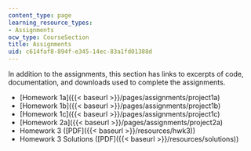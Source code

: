 ```yaml
---
content_type: page
learning_resource_types:
- Assignments
ocw_type: CourseSection
title: Assignments
uid: c614faf8-894f-e345-14ec-83a1fd01388d
---
```


In addition to the assignments, this section has links to excerpts of code, documentation, and downloads used to complete the assignments.

*   [Homework 1a]({{< baseurl >}}/pages/assignments/project1a)
*   [Homework 1b]({{< baseurl >}}/pages/assignments/project1b)
*   [Homework 1c]({{< baseurl >}}/pages/assignments/project1c)
*   [Homework 2a]({{< baseurl >}}/pages/assignments/project2a)
*   Homework 3 ([PDF]({{< baseurl >}}/resources/hwk3))
*   Homework 3 Solutions ([PDF]({{< baseurl >}}/resources/solutions))
